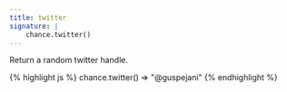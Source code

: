 ```yaml
---
title: twitter
signature: |
    chance.twitter()
---
```


Return a random twitter handle.

{% highlight js %}
chance.twitter()
=> "@guspejani"
{% endhighlight %}
